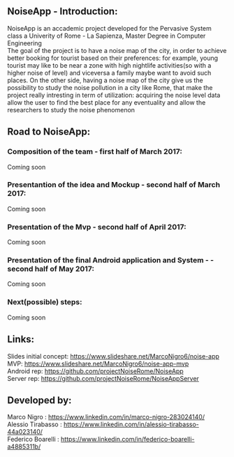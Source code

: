 ## NoiseApp - Introduction:
NoiseApp is an accademic project developed for the Pervasive System class a Univerity of Rome - La Sapienza, Master Degree in Computer Engineering<br />
The goal of the project is to have a noise map of the city, in order to achieve better booking for tourist based on their preferences: for example, young tourist may like to be near a zone with high nightlife activities(so with a higher noise of level) and viceversa a family maybe want to avoid such places. On the other side, having a noise map of the city give us the possibility to study the noise pollution in a city like Rome, that make the project really intresting in term of utilization: acquiring the noise level data allow the user to find the best place for any eventuality and allow the researchers to study the noise phenomenon<br />

## Road to NoiseApp:
### Composition of the team - first half of March 2017:
Coming soon

### Presentantion of the idea and Mockup - second half of March 2017:
Coming soon

### Presentation of the Mvp - second half of April 2017:
Coming soon

### Presentation of the final Android application and System - - second half of May 2017:
Coming soon

### Next(possible) steps:
Coming soon

## Links:
Slides initial concept: https://www.slideshare.net/MarcoNigro6/noise-app<br />
MVP: https://www.slideshare.net/MarcoNigro6/noise-app-mvp<br />
Android rep: https://github.com/projectNoiseRome/NoiseApp<br />
Server rep: https://github.com/projectNoiseRome/NoiseAppServer<br />

## Developed by:<br />
Marco Nigro       : https://www.linkedin.com/in/marco-nigro-283024140/<br />
Alessio Tirabasso : https://www.linkedin.com/in/alessio-tirabasso-44a023140/<br />
Federico Boarelli : https://www.linkedin.com/in/federico-boarelli-a4885311b/<br />
